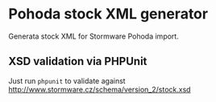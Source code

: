 # Pohoda stock XML generator
Generata stock XML for Stormware Pohoda import.

## XSD validation via PHPUnit
Just run `phpunit` to validate against http://www.stormware.cz/schema/version_2/stock.xsd
